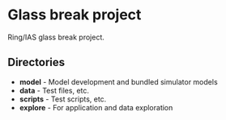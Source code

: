 # Glass break project

Ring/IAS glass break project.

## Directories
- **model** - Model development and bundled simulator models
- **data** - Test files, etc.
- **scripts** - Test scripts, etc.
- **explore** - For application and data exploration
